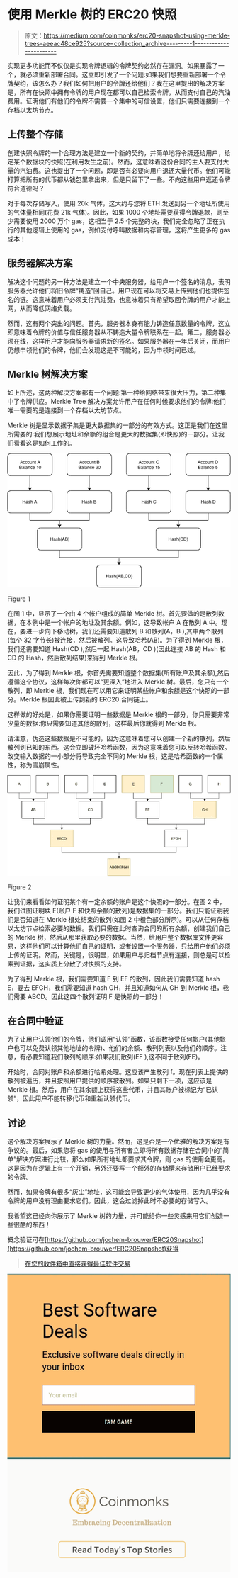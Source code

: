 # 使用 Merkle 树的 ERC20 快照

> 原文：<https://medium.com/coinmonks/erc20-snapshot-using-merkle-trees-aeeac48ce925?source=collection_archive---------1----------------------->

实现更多功能而不仅仅是实现令牌逻辑的令牌契约必然存在漏洞。如果暴露了一个，就必须重新部署合同。这立即引发了一个问题:如果我们想要重新部署一个令牌契约，该怎么办？我们如何把用户的令牌还给他们？我在这里提出的解决方案是，所有在快照中拥有令牌的用户现在都可以自己检索令牌，从而支付自己的汽油费用。证明他们有他们的令牌不需要一个集中的可信设置，他们只需要连接到一个存档以太坊节点。

## 上传整个存储

创建快照令牌的一个合理方法是建立一个新的契约，并简单地将令牌还给用户，给定某个数据块的快照(在利用发生之前)。然而，这意味着这份合同的主人要支付大量的汽油费。这也提出了一个问题，即是否有必要向用户退还大量代币。他们可能打算把所有的代币都从钱包里拿出来，但是只留下了一些。不向这些用户返还令牌符合道德吗？

对于每次存储写入，使用 20k 气体，这大约与您将 ETH 发送到另一个地址所使用的气体量相同(花费 21k 气体)。因此，如果 1000 个地址需要获得令牌退款，则至少需要使用 2000 万个 gas，这相当于 2.5 个完整的块，我们完全忽略了正在执行的其他逻辑上使用的 gas，例如支付呼叫数据和内存管理，这将产生更多的 gas 成本！

## 服务器解决方案

解决这个问题的另一种方法是建立一个中央服务器，给用户一个签名的消息，表明服务器允许他们将旧令牌“铸造”回自己。用户现在可以将交易上传到他们也提供签名的链。这意味着用户必须支付汽油费，也意味着只有希望取回令牌的用户才能上网，从而降低网络负载。

然而，这有两个突出的问题。首先，服务器本身有能力铸造任意数量的令牌，这立即意味着令牌的价值与信任服务器从不铸造大量令牌联系在一起。第二，服务器必须在线，这样用户才能向服务器请求新的签名。如果服务器在一年后关闭，而用户仍想申领他们的令牌，他们会发现这是不可能的，因为申领时间已过。

## Merkle 树解决方案

如上所述，这两种解决方案都有一个问题:第一种给网络带来很大压力，第二种集中了令牌供应。Merkle Tree 解决方案允许用户在任何时候要求他们的令牌:他们唯一需要的是连接到一个存档以太坊节点。

Merkle 树是显示数据子集是更大数据集的一部分的有效方式。这正是我们在这里所需要的:我们想展示地址和余额的组合是更大的数据集(即快照)的一部分。让我们看看这是如何工作的。

![](img/5ee651484d4998e269a7832591cb568b.png)

Figure 1

在图 1 中，显示了一个由 4 个帐户组成的简单 Merkle 树。首先要做的是散列数据，在本例中是一个帐户的地址及其余额。例如，这导致帐户 A 在散列 A 中。现在，要进一步向下移动树，我们还需要知道散列 B 和散列(A，B ),其中两个散列(每个 32 字节长)被连接，然后被散列。这导致哈希(AB)。为了得到 Merkle 根，我们还需要知道 Hash(CD ),然后一起 Hash(AB，CD )(因此连接 AB 的 Hash 和 CD 的 Hash，然后散列结果)来得到 Merkle 根。

因此，为了得到 Merkle 根，你首先需要知道整个数据集(所有账户及其余额),然后遵循这个协议，这样每次你都可以“更深入”地进入 Merkle 树。最后，您只有一个散列，即 Merkle 根，我们现在可以用它来证明某些帐户和余额是这个快照的一部分。Merkle 根因此被上传到新的 ERC20 合同链上。

这样做的好处是，如果你需要证明一些数据是 Merkle 根的一部分，你只需要非常少量的数据:你只需要知道其他的散列，这样最后你就得到 Merkle 根。

请注意，伪造这些数据是不可能的，因为这意味着您可以创建一个新的散列，然后散列到已知的东西。这会立即破坏哈希函数，因为这意味着您可以反转哈希函数。改变输入数据的一小部分将导致完全不同的 Merkle 根，这是哈希函数的一个属性，称为雪崩属性。

![](img/08cfc458d891a0611032c58c306b982f.png)

Figure 2

让我们来看看如何证明某个有一定余额的账户是这个快照的一部分。在图 2 中，我们试图证明块 F(账户 F 和快照余额的散列)是数据集的一部分。我们只能证明我们是否知道在 Merkle 根处结束的散列(如图 2 中橙色部分所示)。可以从任何存档以太坊节点检索必要的数据。我们只需在此时查询合同的所有余额，创建我们自己的 Merkle 树，然后从那里获取必要的数据。当然，给用户整个数据库文件更容易，这样他们可以计算他们自己的证明，或者设置一个服务器，只给用户他们必须上传的证明。然而，关键是，很明显，如果用户与归档节点有连接，则总是可以检索到证据，这实质上分散了对快照的支持。

为了得到 Merkle 根，我们需要知道 F 到 EF 的散列，因此我们需要知道 hash E，要去 EFGH，我们需要知道 hash GH，并且知道如何从 GH 到 Merkle 根，我们需要 ABCD。因此这四个散列证明 F 是快照的一部分！

## 在合同中验证

为了让用户认领他们的令牌，他们调用“认领”函数，该函数接受任何帐户(其他帐户也可以免费认领其他地址的令牌)、他们的余额、散列列表以及他们的顺序。注意，有必要知道我们散列的顺序:如果我们散列(EF ),这不同于散列(FE)。

开始时，合同对账户和余额进行哈希处理。这应该产生散列 f。现在列表上提供的散列被遍历，并且按照用户提供的顺序被散列。如果只剩下一项，这应该是 Merkle 根。然后，用户在其余额上获得这些代币，并且其账户被标记为“已认领”，因此用户不能转移代币和重新认领代币。

## 讨论

这个解决方案展示了 Merkle 树的力量。然而，这是否是一个优雅的解决方案是有争议的。最后，如果您将 gas 的使用与所有者立即将所有数据存储在合同中的“简单”解决方案进行比较，那么如果所有地址都要求其令牌，则 gas 的使用会更高。这是因为在逻辑上有一个开销，另外还要写一个额外的存储槽来存储用户已经要求的令牌。

然而，如果令牌有很多“灰尘”地址，这可能会导致更少的气体使用，因为几乎没有令牌的用户没有理由要求它们。因此，这会过滤掉此时不必要的存储写入。

我希望这已经向你展示了 Merkle 树的力量，并可能给你一些灵感来用它们创造一些很酷的东西！

概念验证可在[https://github.com/jochem-brouwer/ERC20Snapshot](https://github.com/jochem-brouwer/ERC20Snapshot)获得

> [在您的收件箱中直接获得最佳软件交易](https://coincodecap.com/?utm_source=coinmonks)

[![](img/7c0b3dfdcbfea594cc0ae7d4f9bf6fcb.png)](https://coincodecap.com/?utm_source=coinmonks)[![](img/449450761cd76f44f9ae574333f9e9af.png)](http://bit.ly/2G71Sp7)